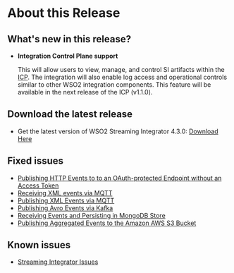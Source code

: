 # About this Release

## What's new in this release?

- **Integration Control Plane support**

    This will allow users to view, manage, and control SI artifacts within the [ICP](https://wso2.com/integrator/integration-control-plane/). The integration will also enable log access and operational controls similar to other WSO2 integration components. This feature will be available in the next release of the ICP (v1.1.0).

## Download the latest release

- Get the latest version of WSO2 Streaming Integrator 4.3.0: [Download Here](https://wso2.com/streaming-integrator/)

## Fixed issues

- [Publishing HTTP Events to to an OAuth-protected Endpoint without an Access Token](https://si.docs.wso2.com/samples/PublishHttpOAuthRequestWithoutAccessToken/)
- [Receiving XML events via MQTT](https://si.docs.wso2.com/samples/ReceiveMQTTInXMLFormat/)
- [Publishing XML Events via MQTT](https://si.docs.wso2.com/samples/PublishMqttInXmlFormat/)
- [Publishing Avro Events via Kafka](https://si.docs.wso2.com/samples/PublishKafkaInAvroFormatUsingSchemaRegistry/)
- [Receiving Events and Persisting in MongoDB Store](https://si.docs.wso2.com/samples/store-mongodb/)
- [Publishing Aggregated Events to the Amazon AWS S3 Bucket](https://si.docs.wso2.com/samples/AmazonS3SinkSample/)

## Known issues

- [Streaming Integrator Issues](https://github.com/wso2/streaming-integrator/issues?q=is%3Aissue+is%3Aopen)
